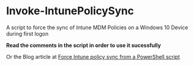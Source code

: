 # Invoke-IntunePolicySync
 A script to force the sync of Intune MDM Policies on a Windows 10 Device during first logon

 **Read the comments in the script in order to use it sucessfully**

Or the Blog article at [Force Intune policy sync from a PowerShell script](https://www.scconfigmgr.com/2019/09/22/force-intune-policy-sync-from-a-powershell-script/)

